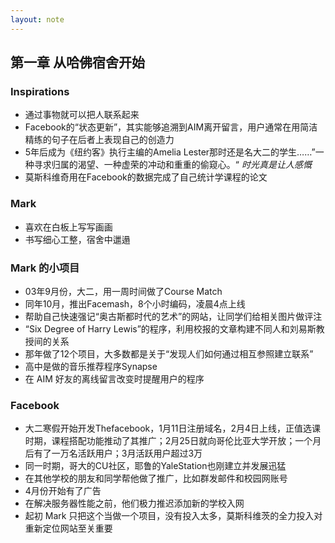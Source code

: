 ```yaml
---
layout: note
---
```


## 第一章 从哈佛宿舍开始

### Inspirations
- 通过事物就可以把人联系起来
- Facebook的“状态更新”，其实能够追溯到AIM离开留言，用户通常在用简洁精练的句子在后者上表现自己的创造力
- 5年后成为《纽约客》执行主编的Amelia Lester那时还是名大二的学生……”一种寻求归属的渴望、一种虚荣的冲动和重重的偷窥心。“ *时光真是让人感慨*
- 莫斯科维奇用在Facebook的数据完成了自己统计学课程的论文

### Mark
- 喜欢在白板上写写画画
- 书写细心工整，宿舍中邋遢

### Mark 的小项目
- 03年9月份，大二，用一周时间做了Course Match
- 同年10月，推出Facemash，8个小时编码，凌晨4点上线
- 帮助自己快速强记“奥古斯都时代的艺术”的网站，让同学们给相关图片做评注
- “Six Degree of Harry Lewis”的程序，利用校报的文章构建不同人和刘易斯教授间的关系
- 那年做了12个项目，大多数都是关于“发现人们如何通过相互参照建立联系”
- 高中是做的音乐推荐程序Synapse
- 在 AIM 好友的离线留言改变时提醒用户的程序

### Facebook
- 大二寒假开始开发Thefacebook，1月11日注册域名，2月4日上线，正值选课时期，课程搭配功能推动了其推广；2月25日就向哥伦比亚大学开放；一个月后有了一万名活跃用户；3月活跃用户超过3万
- 同一时期，哥大的CU社区，耶鲁的YaleStation也刚建立并发展迅猛
- 在其他学校的朋友和同学帮他做了推广，比如群发邮件和校园网账号
- 4月份开始有了广告
- 在解决服务器性能之前，他们极力推迟添加新的学校入网
- 起初 Mark 只把这个当做一个项目，没有投入太多，莫斯科维茨的全力投入对重新定位网站至关重要
